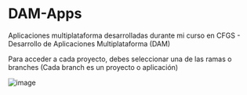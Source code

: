 # DAM-Apps
Aplicaciones multiplataforma desarrolladas durante mi curso en CFGS - Desarrollo de Aplicaciones Multiplataforma (DAM)

Para acceder a cada proyecto, debes seleccionar una de las ramas o branches (Cada branch es un proyecto o aplicación)

![image](https://github.com/AGalan14/DAM-Apps/assets/108438890/6af31d60-1a42-4785-b67e-73eebff4499d)

